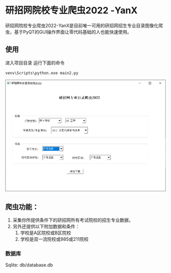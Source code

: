 # 研招网院校专业爬虫2022 -YanX



研招网院校专业爬虫2022-YanX是目前唯一可用的研招网招生专业目录图像化爬虫，基于PyQT的GUI操作界面让零代码基础的人也能快速使用。


## 使用

进入项目目录 运行下面的命令

```text
venv\Scripts\python.exe main2.py
```

![](img/2022-08-29_11-37-48.png)

## 爬虫功能：

1. 采集你所提供条件下的研招网所有考试院校的招生专业数据，
2. 另外还提供以下附加数据和条件：
    1. 学校是A区院校或B区院校
    2. 学校是双一流院校或985或211院校

### 数据库

Sqlite: db/database.db


